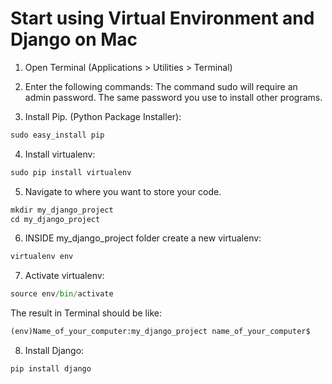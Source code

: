 
# Start using Virtual Environment and Django on Mac

1. Open Terminal (Applications > Utilities > Terminal)

2. Enter the following commands: The command sudo will require an admin password. The same password you use to install other programs. 

3. Install Pip. (Python Package Installer):


```python
sudo easy_install pip
```

4. Install virtualenv:


```python
sudo pip install virtualenv
```

5. Navigate to where you want to store your code.


```python
mkdir my_django_project
cd my_django_project
```

6. INSIDE my_django_project folder create a new virtualenv:


```python
virtualenv env
```



7. Activate virtualenv:



```python
source env/bin/activate
```



The result in Terminal should be like:



```python
(env)Name_of_your_computer:my_django_project name_of_your_computer$
```

8. Install Django:


```python
pip install django
```
